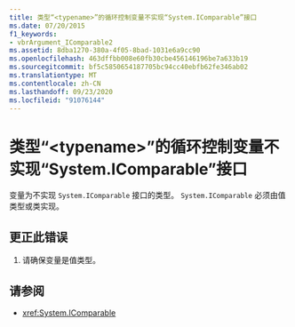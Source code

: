 ```yaml
---
title: 类型“<typename>”的循环控制变量不实现“System.IComparable”接口
ms.date: 07/20/2015
f1_keywords:
- vbrArgument_IComparable2
ms.assetid: 8dba1270-380a-4f05-8bad-1031e6a9cc90
ms.openlocfilehash: 463dffbb008e60fb30cbe456146196be7a633b19
ms.sourcegitcommit: bf5c5850654187705bc94cc40ebfb62fe346ab02
ms.translationtype: MT
ms.contentlocale: zh-CN
ms.lasthandoff: 09/23/2020
ms.locfileid: "91076144"
---
```

# <a name="loop-control-variable-of-type-typename-does-not-implement-the-systemicomparable-interface"></a>类型“\<typename>”的循环控制变量不实现“System.IComparable”接口

变量为不实现 `System.IComparable` 接口的类型。 `System.IComparable` 必须由值类型或类实现。  
  
## <a name="to-correct-this-error"></a>更正此错误  
  
1. 请确保变量是值类型。  
  
## <a name="see-also"></a>请参阅

- <xref:System.IComparable>

